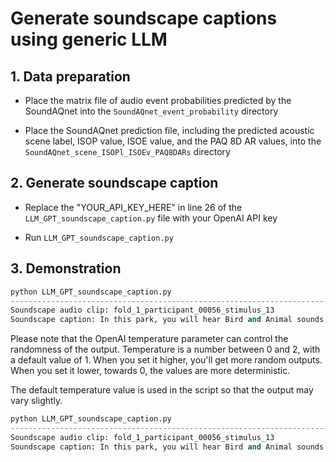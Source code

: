# Generate soundscape captions using generic LLM

## 1. Data preparation

- Place the matrix file of audio event probabilities predicted by the SoundAQnet into the `SoundAQnet_event_probability` directory

- Place the SoundAQnet prediction file, including the predicted acoustic scene label, ISOP value, ISOE value, and the PAQ 8D AR values, into the `SoundAQnet_scene_ISOPl_ISOEv_PAQ8DARs` directory

## 2. Generate soundscape caption

- Replace the "YOUR_API_KEY_HERE" in line 26 of the `LLM_GPT_soundscape_caption.py` file with your OpenAI API key

- Run `LLM_GPT_soundscape_caption.py`
   

## 3. Demonstration

```python
python LLM_GPT_soundscape_caption.py
-----------------------------------------------------------------------------------------------------------
Soundscape audio clip: fold_1_participant_00056_stimulus_13
Soundscape caption: In this park, you will hear Bird and Animal sounds, with occasional Human sounds and Speech in the background. The atmosphere feels pleasant and calm, perfect for relaxation and enjoying nature.
```

Please note that the OpenAI temperature parameter can control the randomness of the output. Temperature is a number between 0 and 2, with a default value of 1.
When you set it higher, you'll get more random outputs. When you set it lower, towards 0, the values are more deterministic.
 
The default temperature value is used in the script so that the output may vary slightly.
  
```python
python LLM_GPT_soundscape_caption.py
-----------------------------------------------------------------------------------------------------------
Soundscape audio clip: fold_1_participant_00056_stimulus_13
Soundscape caption: In this park, you will hear Bird and Animal sounds, with occasional Human sounds and Speech in the background. The atmosphere feels pleasant and calm, perfect for relaxation and enjoying nature.
```



